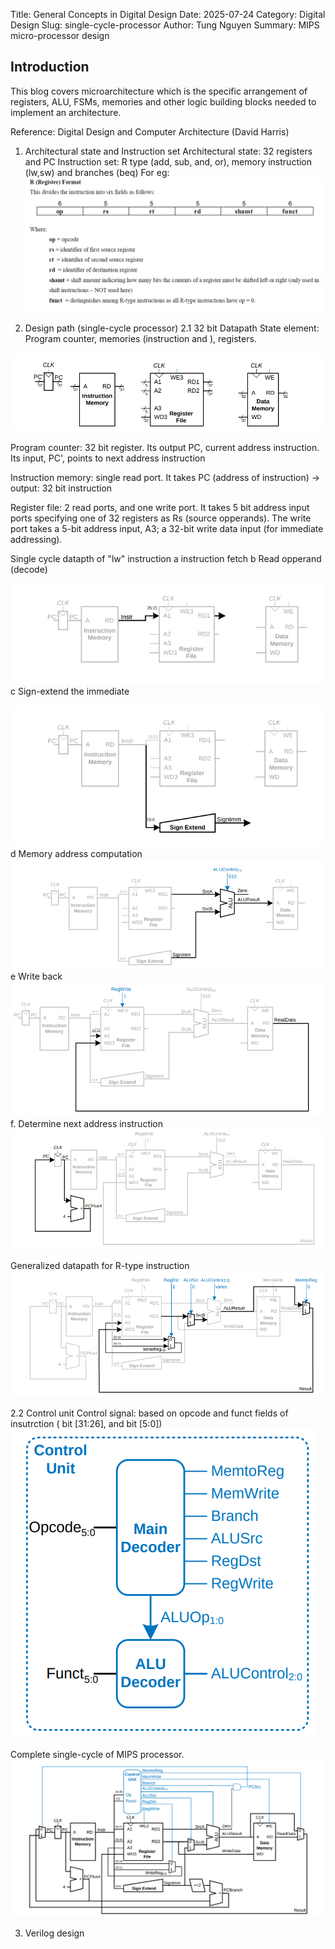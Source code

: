 Title: General Concepts in Digital Design
Date: 2025-07-24
Category: Digital Design
Slug: single-cycle-processor
Author: Tung Nguyen
Summary: MIPS micro-processor design
 <!-- PELICAN_END_SUMMARY -->
## Introduction
This blog covers microarchitecture which is the specific arrangement of registers, ALU, FSMs, memories and other logic building blocks needed to implement an architecture.

Reference: Digital Design and Computer Architecture (David Harris)

1. Architectural state and Instruction set
Architectural state: 32 registers and PC
Instruction set: R type (add, sub, and, or), memory instruction (lw,sw) and branches (beq)
For eg:
![State element](../images/digital_design/processor_2.png)

2. Design path (single-cycle processor)
2.1 32 bit Datapath
State element: Program counter, memories (instruction and ), registers.

![State element](../images/digital_design/processor_1.png)

Program counter: 32 bit register. Its output PC, current address instruction. Its input, PC', points to next address instruction

Instruction memory: single read port. It takes PC (address of instruction) -> output: 32 bit instruction

Register file: 2 read ports, and one write port. It takes 5 bit address input ports specifying one of 32 registers as Rs (source opperands). The write port
takes a 5-bit address input, A3; a 32-bit write data input (for immediate addressing).

Single cycle datapth of "lw" instruction
a instruction fetch
b Read opperand (decode)

![State element](../images/digital_design/processor_3.png)
c Sign-extend the immediate

![State element](../images/digital_design/processor_4.png)
d Memory address computation
![State element](../images/digital_design/processor_5.png)
e Write back
![State element](../images/digital_design/processor_6.png)
f. Determine next address instruction
![State element](../images/digital_design/processor_7.png)

Generalized datapath for R-type instruction
![State element](../images/digital_design/processor_8.png)

2.2 Control unit
Control signal: based on opcode and funct fields of insutrction ( bit [31:26], and bit [5:0])
![State element](../images/digital_design/processor_9.png)

Complete single-cycle of MIPS processor.
![State element](../images/digital_design/processor_10.png)

3. Verilog design